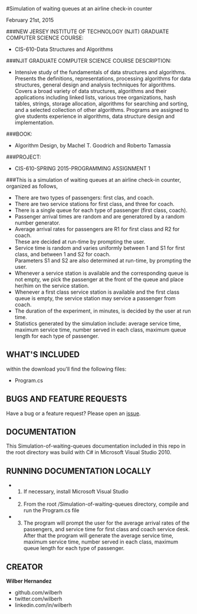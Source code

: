 #Simulation of waiting queues at an airline check-in counter

February 21st, 2015

###NEW JERSEY INSTITUTE OF TECHNOLOGY (NJIT) GRADUATE COMPUTER SCIENCE COURSE:  
- CIS-610-Data Structures and Algorithms


###NJIT GRADUATE COMPUTER SCIENCE COURSE DESCRIPTION: 
- Intensive study of the fundamentals of data structures and algorithms. Presents the definitions, representations, processing algorithms for data structures, general design and analysis techniques for algorithms. Covers a broad variety of data structures, algorithms and their applications including linked lists, various tree organizations, hash tables, strings, storage allocation, algorithms for searching and sorting, and a selected collection of other algorithms. Programs are assigned to give students experience in algorithms, data structure design and implementation.

###BOOK:  
- Algorithm Design, by Machel T. Goodrich and Roberto Tamassia


###PROJECT:  
- CIS-610-SPRING 2015-PROGRAMMING ASSIGNMENT 1


###This is a simulation of waiting queues at an airline check-in counter, organized as follows, 
- There are two types of passengers: first clas, and coach.  
- There are two service stations for first class, and three for coach.  
- There is a single queue for each type of passenger (first class, coach).  
- Passenger arrival times are random and are generatored by a random number generator.  
- Average arrival rates for passengers are R1 for first class and R2 for coach.  
These are decided at run-time by prompting the user.  
- Service time is random and varies uniformly between 1 and S1 for first class, 
and between 1 and S2 for coach.  
Parameters S1 and S2 are also determined at run-time, by prompting the user.  
- Whenever a service station is available and the corresponding queue is not empty, 
we pick the passenger at the front of the queue and place her/him on the service station.  
- Whenever a first class service station is available and the first class queue is empty, 
the service station may service a passenger from coach.  
- The duration of the experiment, in minutes, is decided by the user at run time.  
- Statistics generated by the simulation include: average service time, maximum service time, 
number served in each class, maximum queue length for each type of passenger.  

## WHAT'S INCLUDED
within the download you'll find the following files:
- Program.cs

## BUGS AND FEATURE REQUESTS
Have a bug or a feature request? Please open an [issue](https://github.com/wilberh/Simulation-of-waiting-queues/issues/new).

## DOCUMENTATION
This Simulation-of-waiting-queues documentation included in this repo in the root directory was build with C# in Microsoft Visual Studio 2010.  

## RUNNING DOCUMENTATION LOCALLY
- 1. If necessary, install Microsoft Visual Studio
- 2. From the root /Simulation-of-waiting-queues directory, compile and run the Program.cs file 
- 3. The program will prompt the user for the average arrival rates of the passengers, and service time for first class and coach service desk.  After that the program will generate the average service time, maximum service time, number served in each class, maximum queue length for each type of passenger.

## CREATOR
**Wilber Hernandez**
- github.com/wilberh
- twitter.com/wilberh
- linkedin.com/in/wilberh

